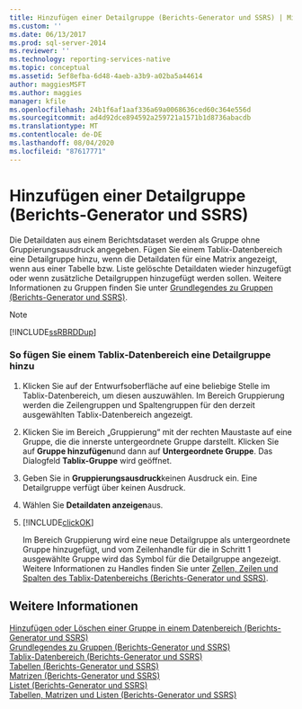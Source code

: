 ```yaml
---
title: Hinzufügen einer Detailgruppe (Berichts-Generator und SSRS) | Microsoft-Dokumentation
ms.custom: ''
ms.date: 06/13/2017
ms.prod: sql-server-2014
ms.reviewer: ''
ms.technology: reporting-services-native
ms.topic: conceptual
ms.assetid: 5ef8efba-6d48-4aeb-a3b9-a02ba5a44614
author: maggiesMSFT
ms.author: maggies
manager: kfile
ms.openlocfilehash: 24b1f6af1aaf336a69a0068636ced60c364e556d
ms.sourcegitcommit: ad4d92dce894592a259721a1571b1d8736abacdb
ms.translationtype: MT
ms.contentlocale: de-DE
ms.lasthandoff: 08/04/2020
ms.locfileid: "87617771"
---
```

# <a name="add-a-details-group-report-builder-and-ssrs"></a>Hinzufügen einer Detailgruppe (Berichts-Generator und SSRS)
  Die Detaildaten aus einem Berichtsdataset werden als Gruppe ohne Gruppierungsausdruck angegeben. Fügen Sie einem Tablix-Datenbereich eine Detailgruppe hinzu, wenn die Detaildaten für eine Matrix angezeigt, wenn aus einer Tabelle bzw. Liste gelöschte Detaildaten wieder hinzugefügt oder wenn zusätzliche Detailgruppen hinzugefügt werden sollen. Weitere Informationen zu Gruppen finden Sie unter [Grundlegendes zu Gruppen &#40;Berichts-Generator und SSRS&#41;](understanding-groups-report-builder-and-ssrs.md).  
  
> [!NOTE]  
>  [!INCLUDE[ssRBRDDup](../../includes/ssrbrddup-md.md)]  
  
### <a name="to-add-a-details-group-to-a-tablix-data-region"></a>So fügen Sie einem Tablix-Datenbereich eine Detailgruppe hinzu  
  
1.  Klicken Sie auf der Entwurfsoberfläche auf eine beliebige Stelle im Tablix-Datenbereich, um diesen auszuwählen. Im Bereich Gruppierung werden die Zeilengruppen und Spaltengruppen für den derzeit ausgewählten Tablix-Datenbereich angezeigt.  
  
2.  Klicken Sie im Bereich „Gruppierung“ mit der rechten Maustaste auf eine Gruppe, die die innerste untergeordnete Gruppe darstellt. Klicken Sie auf **Gruppe hinzufügen**und dann auf **Untergeordnete Gruppe**. Das Dialogfeld **Tablix-Gruppe** wird geöffnet.  
  
3.  Geben Sie in **Gruppierungsausdruck**keinen Ausdruck ein. Eine Detailgruppe verfügt über keinen Ausdruck.  
  
4.  Wählen Sie **Detaildaten anzeigen**aus.  
  
5.  [!INCLUDE[clickOK](../../includes/clickok-md.md)]  
  
     Im Bereich Gruppierung wird eine neue Detailgruppe als untergeordnete Gruppe hinzugefügt, und vom Zeilenhandle für die in Schritt 1 ausgewählte Gruppe wird das Symbol für die Detailgruppe angezeigt. Weitere Informationen zu Handles finden Sie unter [Zellen, Zeilen und Spalten des Tablix-Datenbereichs (Berichts-Generator und SSRS)](tablix-data-region-cells-rows-and-columns-report-builder-and-ssrs.md).  
  
## <a name="see-also"></a>Weitere Informationen  
 [Hinzufügen oder Löschen einer Gruppe in einem Datenbereich &#40;Berichts-Generator und SSRS&#41;](add-or-delete-a-group-in-a-data-region-report-builder-and-ssrs.md)   
 [Grundlegendes zu Gruppen &#40;Berichts-Generator und SSRS&#41;](understanding-groups-report-builder-and-ssrs.md)   
 [Tablix-Datenbereich &#40;Berichts-Generator und SSRS&#41;](../tablix-data-region-report-builder-and-ssrs.md)   
 [Tabellen &#40;Berichts-Generator und SSRS&#41;](tables-report-builder-and-ssrs.md)   
 [Matrizen &#40;Berichts-Generator und SSRS&#41;](create-a-matrix-report-builder-and-ssrs.md)   
 [Listet &#40;Berichts-Generator und SSRS&#41;](create-invoices-and-forms-with-lists-report-builder-and-ssrs.md)   
 [Tabellen, Matrizen und Listen &#40;Berichts-Generator und SSRS&#41;](tables-matrices-and-lists-report-builder-and-ssrs.md)  
  
  
